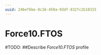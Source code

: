 ```yaml
---
uuid: 246ef6be-8c16-450a-93df-832fc2b10315
---
```



# Force10.FTOS


#TODO: ##Describe *Force10.FTOS* profile

